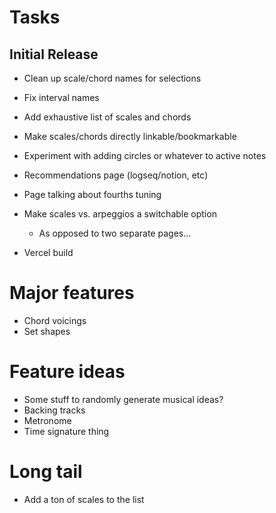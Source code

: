 # Tasks

## Initial Release
- Clean up scale/chord names for selections
- Fix interval names
- Add exhaustive list of scales and chords 
- Make scales/chords directly linkable/bookmarkable

- Experiment with adding circles or whatever to active notes
- Recommendations page (logseq/notion, etc)
- Page talking about fourths tuning
- Make scales vs. arpeggios a switchable option
  - As opposed to two separate pages...

- Vercel build

# Major features

- Chord voicings
- Set shapes

# Feature ideas

- Some stuff to randomly generate musical ideas?
- Backing tracks
- Metronome
- Time signature thing

# Long tail

- Add a ton of scales to the list

